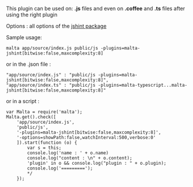 This plugin can be used on: **.js** files and even on **.coffee** and **.ts** files after using the right plugin

Options : all options of the [jshint package](http://jshint.com/docs/options/)

Sample usage:  

    malta app/source/index.js public/js -plugins=malta-jshint[bitwise:false,maxcomplexity:8]

or in the .json file :

    "app/source/index.js" : "public/js -plugins=malta-jshint[bitwise:false,maxcomplexity:8]",
    "app/source/index.ts" : "public/js -plugins=malta-typescript...malta-jshint[bitwise:false,maxcomplexity:8]"

or in a script : 

    var Malta = require('malta');
    Malta.get().check([
        'app/source/index.js',
        'public/js',
        '-plugins=malta-jshint[bitwise:false,maxcomplexity:8]',
        '-options=showPath:false,watchInterval:500,verbose:0'
        ]).start(function (o) {
            var s = this;
            console.log('name : ' + o.name)
            console.log("content : \n" + o.content);
            'plugin' in o && console.log("plugin : " + o.plugin);
            console.log('=========');
            */
        });
